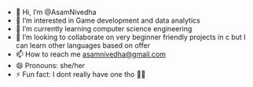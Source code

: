 - 👋 Hi, I’m @AsamNivedha
- 👀 I’m interested in Game development and data analytics 
- 🌱 I’m currently learning computer science engineering 
- 💞️ I’m looking to collaborate on very beginner friendly projects in c but I can learn other languages based on offer
- 📫 How to reach me asamnivedha@gmail.com
- 😄 Pronouns: she/her
- ⚡ Fun fact: I dont really have one tho 😵‍💫

<!---
AsamNivedha/AsamNivedha is a ✨ special ✨ repository because its `README.md` (this file) appears on your GitHub profile.
You can click the Preview link to take a look at your changes.
--->
